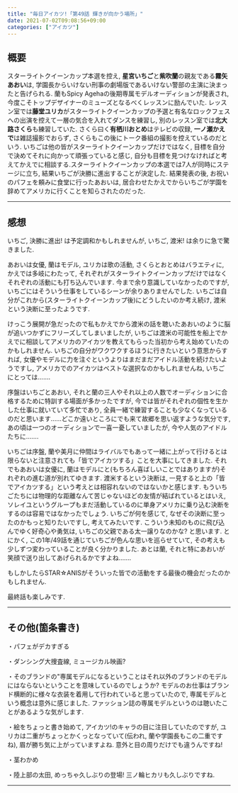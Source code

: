 ```yaml
---
title: "毎日アイカツ!「第49話 輝きが向かう場所」"
date: 2021-07-02T09:08:56+09:00
categories: ["アイカツ"]
---
```

## 概要

スターライトクイーンカップ本選を控え, **星宮いちご**と**紫吹蘭**の親友である**霧矢あおい**は, 学園長からいけない刑事の劇場版であるいけない警部の主演に決まったと告げられる. 蘭もSpicy Agehaの後期専属モデルオーディションが発表され, 今度こそトップデザイナーのミューズとなるべくレッスンに励んでいた. レッスン室では**藤堂ユリカ**がスターライトクイーンカップの予選と有名なロックフェスへの出演を控えて一層の気合を入れてダンスを練習し, 別のレッスン室では**北大路さくら**も練習していた. さくら曰く**有栖川おとめ**はテレビの収録, **一ノ瀬かえで**は雑誌撮影でおらず, さくらもこの後にトーク番組の撮影を控えているのだという. いちごは他の皆がスターライトクイーンカップだけではなく, 目標を自分で決めてそれに向かって頑張っていると感じ, 自分も目標を見つけなければと考えてかえでに相談する.スターライトクイーンカップの本選では7人が同時にステージに立ち, 結果いちごが決勝に進出することが決定した. 結果発表の後, お祝いのパフェを頼みに食堂に行ったあおいは, 居合わせたかえでからいちごが学園を辞めてアメリカに行くことを知らされたのだった.

***

## 感想

いちご, 決勝に進出! は予定調和かもしれませんが, いちご, 渡米! は余りに急で驚きました.

あおいは女優, 蘭はモデル, ユリカは歌の活動, さくらとおとめはバラエティに, かえでは多岐にわたって, それぞれがスターライトクイーンカップだけではなくそれぞれの活動にも打ち込んでいます. 今まで余り意識していなかったのですが, いちごにはそういう仕事をしているシーンが余りありませんでした. いちごは自分がこれから(スターライトクイーンカップ後)にどうしたいのか考え続け, 渡米という決断に至ったようです.

けっこう展開が急だったので私もかえでから渡米の話を聴いたあおいのように脳が追いつかずにフリーズしてしまいましたが, いちごは渡米の可能性を船上でかえでに相談してアメリカのアイカツを教えてもらった当初から考え始めていたのかもしれません. いちごの自分がワクワクするほうに行きたいという意思からすれば, 女優やモデルに力を注ぐというよりはまだまだアイドル活動を続けたいようですし, アメリカでのアイカツはベストな選択なのかもしれませんね, いちごにとっては…….

序盤はいちごとあおい, それと蘭の三人やそれ以上の人数でオーディションに合格するために特訓する場面が多かったですが, 今では皆がそれぞれの個性を生かした仕事に就いていて多忙であり, 全員一緒で練習することも少なくなっているのだと思います……どこか遠いところにでも来て故郷を思い返すような気分です, あの頃は一つのオーディションで一喜一憂していましたが, 今や人気のアイドルたちに…….

いちごは序盤, 蘭や美月に仲間はライバルでもあって一緒に上がって行けるとは限らないと注意されても「皆でアイカツする」ことを大事にしてきました. それでもあおいは女優に, 蘭はモデルにと(もちろん喜ばしいことではありますが)それぞれの進む道が別れてゆきます. 渡米するという決断は, 一見すると上の「皆でアイカツする」という考えとは相容れないのではないかと感じます. もういちごたちには物理的な距離なんて苦じゃないほどの友情が結ばれているとはいえ, ソレイユというグループもまだ活動しているのに単身アメリカに乗り込む決断をするのは容易ではなかったでしょう. いちごが何を感じて, なぜその決断に至ったのかもっと知りたいですし, 考えてみたいです. こういう未知のものに飛び込んでゆく好奇心や勇気は, いちごの父親である太一譲りなのかな? と思います. とにかく, この1年/49話を通じていちごが色んな思いを巡らせていて, その考えも少しずつ変わっていることが良く分かりました. あとは蘭, それと特にあおいが笑顔で送り出してあげられるかですよね…….

もしかしたらSTAR☆ANISがそういった皆での活動をする最後の機会だったのかもしれません.

最終話も楽しみです.

***

## その他(箇条書き)

・パフェがデカすぎる

・ダンシング大捜査線, ミュージカル映画?

・そのブランドの"専属モデルになるということはそれ以外のブランドのモデルにはならないということを意味しているのでしょうか? モデルのお仕事はブランド横断的に様々な衣装を着用して行われていると思っていたので, 専属モデルという概念は意外に感じました. ファッション誌の専属モデルというのは聴いたことがあるような気がします.

・絵をちょっと書き始めて, アイカツ!のキャラの目に注目していたのですが, ユリカは二重がちょっとかくっとなっていて(伝われ, 蘭や学園長もこの二重ですね), 眉が勝ち気に上がっていますよね. 意外と目の周りだけでも違うんですね!

・茎わかめ

・陸上部の太田, めっちゃ久しぶりの登場! 三ノ輪ヒカリも久しぶりですね.

***
